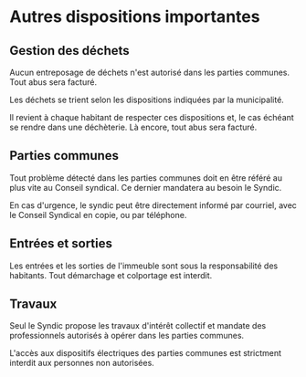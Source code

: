 # Autres dispositions importantes

## Gestion des déchets

Aucun entreposage de déchets n'est autorisé dans les parties communes. Tout abus sera facturé.

Les déchets se trient selon les dispositions indiquées par la municipalité. 

Il revient à chaque habitant de respecter ces dispositions et, le cas échéant se rendre dans une déchèterie. Là encore, tout abus sera facturé.

## Parties communes

Tout problème détecté dans les parties communes doit en être référé au plus vite au Conseil syndical. Ce dernier mandatera au besoin le Syndic.

En cas d'urgence, le syndic peut être directement informé par courriel, avec le Conseil Syndical en copie, ou par téléphone.

## Entrées et sorties

Les entrées et les sorties de l'immeuble sont sous la responsabilité des habitants. Tout démarchage et colportage est interdit. 

## Travaux

Seul le Syndic propose les travaux d'intérêt collectif et mandate des professionnels autorisés à opérer dans les parties communes. 

L'accès aux dispositifs électriques des parties communes est strictment interdit aux personnes non autorisées. 
